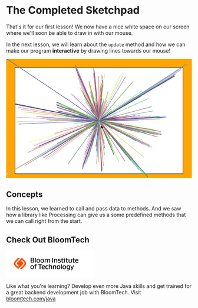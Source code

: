 # The Completed Sketchpad

That's it for our first lesson! We now have a nice white space on our screen where we'll soon be able to draw in with our mouse.

In the next lesson, we will learn about the `update` method and how we can make our program **interactive** by drawing lines towards our mouse!

![](images/Starburst.png)

## Concepts

In this lesson, we learned to call and pass data to methods. And we saw how a library like Processing can give us a some predefined methods that we can call right from the start.

## Check Out BloomTech

[![](images/bloomtechlogo.png)](https://www.bloomtech.com/java)

Like what you're learning? Develop even more Java skills and get trained for a great backend development job with BloomTech. Visit <a href="https://www.bloomtech.com/java">bloomtech.com/java</a>